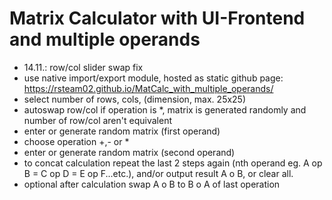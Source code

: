 # Matrix Calculator with UI-Frontend and multiple operands

+ 14.11.: row/col slider swap fix
+ use native import/export module, hosted as static github page:  https://rsteam02.github.io/MatCalc_with_multiple_operands/
+ select number of rows, cols, (dimension, max. 25x25)
+ autoswap row/col if operation is *, matrix is generated randomly and number of row/col aren't equivalent  
+ enter or generate random matrix (first operand)
+ choose operation +,- or *
+ enter or generate random matrix (second operand)
+ to concat calculation repeat the last 2 steps again (nth operand eg. A op B = C op D = E op F...etc.), and/or output result A o B, or clear all.
+ optional after calculation swap A o B to B o A of last operation      